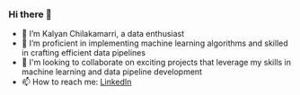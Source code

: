 ### Hi there 👋

- 🔭 I’m Kalyan Chilakamarri, a data enthusiast
- 🌱 I’m proficient in implementing machine learning algorithms and skilled in crafting efficient data pipelines
- 👯 I'm looking to collaborate on exciting projects that leverage my skills in machine learning and data pipeline development
- 📫 How to reach me: [LinkedIn](https://www.linkedin.com/in/kalyan96/)
